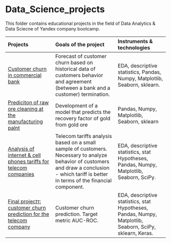 # Data_Science_projects

This folder contains educational projects in the field of Data Analytics & Data Sciecne of Yandex company bootcamp.


|	Projects |	Goals of the project	|	Instruments & technologies |
|:-----|:---|:---|
|[Customer churn in commercial bank](https://github.com/AlexeyKulikovZ/Data_Science_projects/tree/main/Telecom%20company)| Forecast of customer churn based on historical data of customers behavior and agreement (between a bank and a customer) termination. 	| EDA, descriptive statistics, Pandas, Numpy, Matplotlib, Seaborn, sklearn.|
 | [Prediciton of raw ore cleaning at the manufacturing palnt](https://github.com/AlexeyKulikovZ/Data_Science_projects/tree/main/Mining%20company)| Development of a model that predicts the recovery factor of gold from gold ore | Pandas, Numpy, Matplotlib, Seaborn, sklearn |
 | [Analysis of internet & cell phones tariffs for telecom companies](https://github.com/AlexeyKulikovZ/Data_Science_projects/tree/main/Commercial%20bank) | Telecom tariffs analysis based on a small sample of customers. Necessary to analyze behavior of customers and draw a conclusion - which tariff is better in terms of the financial component.   | EDA, descriptive statistics, stat Hypotheses, Pandas, Numpy, Matplotlib, Seaborn, SciPy. |
 | [Final projectт: customer churn prediction for the telecom company](https://github.com/AlexeyKulikovZ/Data_Science_projects/tree/main/Final_project_customer_churn) | Customer churn prediction. Target metric AUC-ROC. | EDA, descriptive statistics, stat Hypotheses, Pandas, Numpy, Matplotlib, Seaborn, SciPy, sklearn, Keras. |
